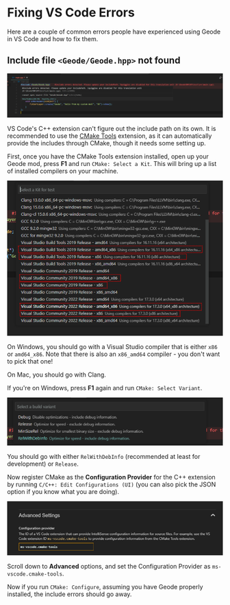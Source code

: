 # Fixing VS Code Errors

Here are a couple of common errors people have experienced using Geode in VS Code and how to fix them.

## Include file `<Geode/Geode.hpp>` not found

![Image showing VS Code C++ extension unable to find Geode headers](/assets/include_path_error.png)

VS Code's C++ extension can't figure out the include path on its own. It is recommended to use the [CMake Tools](https://marketplace.visualstudio.com/items?itemName=ms-vscode.cmake-tools) extension, as it can automatically provide the includes through CMake, though it needs some setting up.

First, once you have the CMake Tools extension installed, open up your Geode mod, press **F1** and run `CMake: Select a Kit`. This will bring up a list of installed compilers on your machine.

![Image showing a bunch of compilers CMake detected in VS Code](/assets/win_compilers.png)

On Windows, you should go with a Visual Studio compiler that is either `x86` or `amd64_x86`. Note that there is also an `x86_amd64` compiler - you don't want to pick that one!

On Mac, you should go with Clang.

If you're on Windows, press **F1** again and run `CMake: Select Variant`.

![Image showing available build types on Windows: Debug, Release, MinSizeRel, and RelWithDebInfo](/assets/win_relwithdebinfo.png)

You should go with either `RelWithDebInfo` (recommended at least for development) or `Release`.

Now register CMake as the **Configuration Provider** for the C++ extension by running `C/C++: Edit Configurations (UI)` (you can also pick the JSON option if you know what you are doing).

![Image showing the "C/C++: Edit Configurations (UI)" command being run in VS Code](/assets/win_usecmake.png)

Scroll down to **Advanced** options, and set the Configuration Provider as `ms-vscode.cmake-tools`.

Now if you run `CMake: Configure`, assuming you have Geode properly installed, the include errors should go away.
